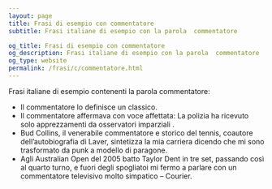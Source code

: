 ```yaml
---
layout: page
title: Frasi di esempio con commentatore 
subtitle: Frasi italiane di esempio con la parola  commentatore

og_title: Frasi di esempio con commentatore 
og_description: Frasi italiane di esempio con la parola  commentatore
og_type: website
permalink: /frasi/c/commentatore.html
---
```


Frasi italiane di esempio contenenti la parola commentatore:


- Il commentatore lo definisce un classico.
- Il commentatore affermava con voce affettata: La polizia ha ricevuto solo apprezzamenti da osservatori imparziali .
- Bud Collins, il venerabile commentatore e storico del tennis, coautore dell’autobiografia di Laver, sintetizza la mia carriera dicendo che mi sono trasformato da punk a modello di paragone.
- Agli Australian Open del 2005 batto Taylor Dent in tre set, passando così al quarto turno, e fuori degli spogliatoi mi fermo a parlare con un commentatore televisivo molto simpatico – Courier.
